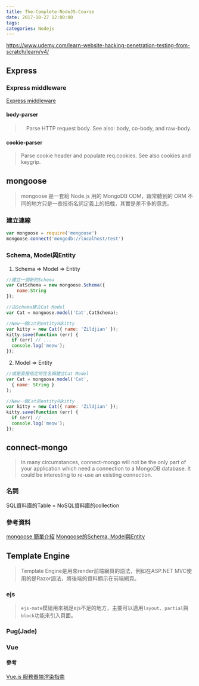 ```yaml
---
title: The-Complete-NodeJS-Course
date: 2017-10-27 12:00:00
tags:
categories: Nodejs
---
```

https://www.udemy.com/learn-website-hacking-penetration-testing-from-scratch/learn/v4/
## Express
### Express middleware
[Express middleware](http://expressjs.com/en/resources/middleware.html)
#### body-parser
>　Parse HTTP request body. See also: body, co-body, and raw-body.

#### cookie-parser
> Parse cookie header and populate req.cookies. See also cookies and keygrip.
> 

#### 

## mongoose
> mongoose 是一套給 Node.js 用的 MongoDB ODM，跟常聽到的 ORM 不同的地方只是一些技術名詞定義上的把戲，其實是差不多的意思。
> 

### 建立連線
```jsx
var mongoose = require('mongoose')
mongoose.connect('mongodb://localhost/test')
```
### Schema, Model與Entity
1. Schema => Model => Entity
```jsx
//建立一個新的Schema
var CatSchema = new mongoose.Schema({
    name:String
});

//由Schema建立Cat Model
var Cat = mongoose.model('Cat',CatSchema);

//New一個Cat的entity叫kitty
var kitty = new Cat({ name: 'Zildjian' });
kitty.save(function (err) {
  if (err) // ...
  console.log('meow');
});
```

2. Model => Entity
```jsx
//或是直接指定術性名稱建立Cat Model
var Cat = mongoose.model('Cat',
  { name: String }
);

//New一個Cat的entity叫kitty
var kitty = new Cat({ name: 'Zildjian' });
kitty.save(function (err) {
  if (err) // ...
  console.log('meow');
});
```

## connect-mongo
> In many circumstances, connect-mongo will not be the only part of your application which need a connection to a MongoDB database. It could be interesting to re-use an existing connection.

### 名詞
SQL資料庫的Table = NoSQL資料庫的collection

### 參考資料
[mongoose 簡單介紹](http://blog.chh.tw/posts/mongodb-odm-mongoose/)
[Mongoose的Schema, Model與Entity](https://ithelp.ithome.com.tw/articles/10161454)

## Template Engine
> Template Engine是用來render前端網頁的語法，例如在ASP.NET MVC使用的是Razor語法，將後端的資料顯示在前端網頁。
### ejs
> `ejs-mate`模組用來補足ejs不足的地方，主要可以適用`layout`、`partial`與`block`功能來引入頁面。
### Pug(Jade)
### Vue
#### 參考
[Vue.js 服務器端渲染指南](https://ssr.vuejs.org/zh/)